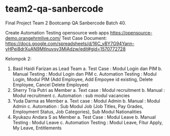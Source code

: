 # team2-qa-sanbercode

Final Project Team 2 Bootcamp QA Sanbercode Batch 40.

Create Automation Testing opensource web apps https://opensource-demo.orangehrmlive.com/
Test Case Document: https://docs.google.com/spreadsheets/d/16C_yBY7G94Yann-yHPei8drXuAN9Mtlnuvsy3MiAdzw/edit#gid=1570772728


Kelompok 2:

1. Basil Haidi Farizan as Lead Team
   a. Test Case : Modul Login dan PIM
   b. Manual Testing : Modul Login dan PIM
   c. Automation Testing : Modul Login, Modul PIM (Add Employee, Add Empoyee id existing, Delete Employee, Cancel Delete Employee)
2. Sherry Tria Putri as Member
   a. Text case : Modul recruitment 
   b. Manual : Modul recruitment 
   c. Automation : sub modul vacancies
3. Yuda Darma as Member
   a. Text case : Modul Admin
   b. Manual : Modul Admin
   c. Automation : Sub Modul Job (Job Titles, Pay Grades, Employment Status, Job Categories), Sub Modul Nationalities
4. Ryukazu Andara S as Member
   a. Test Case : Modul Leave
   b. Manual Testing : Modul Leave
   c. Automation Testing : Modul Leave, Fitur Apply, My Leave, Entitlements
